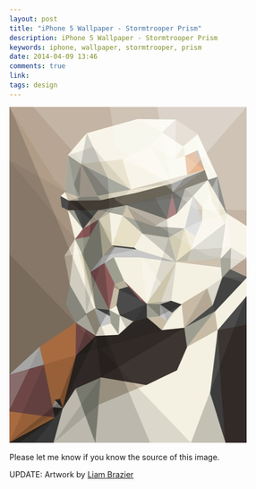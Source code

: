 ```yaml
---
layout: post
title: "iPhone 5 Wallpaper - Stormtrooper Prism"
description: iPhone 5 Wallpaper - Stormtrooper Prism
keywords: iphone, wallpaper, stormtrooper, prism
date: 2014-04-09 13:46
comments: true
link: 
tags: design
---
```


[![Stormtrooper Prism](/assets/stormtrooper_s.jpg)](/assets/stormtrooper.jpg)

Please let me know if you know the source of this image.

UPDATE: Artwork by [Liam Brazier](http://www.liambrazier.com/)